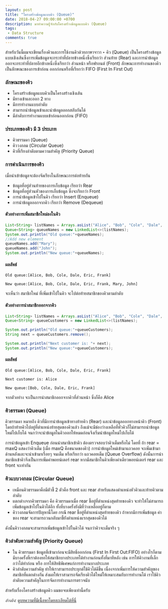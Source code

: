 ```yaml
---
layout: post
title: "โครงสร้างข้อมูลแบบคิว (Queue)"
date: 2018-04-27 09:00:00 +0700
description: มาทำความรู้จักกับโครงสร้างข้อมูลแบบคิว (Queue)
tags:
 - Data Structure
comments: true
---
```

สำหรับวันนี้ผมจะเขียนเรื่องคิวและการใช้งานคิวด้วยภาษาจาวา ‣ คิว (Queue) เป็นโครงสร้างข้อมูลแบบเชิงเส้นซึ่งการเพิ่มข้อมูลจะกระทำที่ปลายข้างหนึ่งซึ่งเรียกว่า ส่วนท้าย (Rear) และการนำข้อมูลออกจะกระทำที่ปลายอีกข้างหนึ่งซึ่งเรียกว่า ส่วนหน้า หรือฟรอนต์ (Front) ลักษณะการทำงานของคิวเป็นลักษณะของการเข้าก่อน ออกก่อนหรือที่เรียกว่า FIFO (First In First Out)

### ลักษณะของคิว
-  โครงสร้างข้อมูลแบบคิวเป็นโครงสร้างเชิงเส้น
-  มีทางเข้าและออก 2 ทาง
-  มีการทำงานแบบลำดับ
-  สามารถนำข้อมูลเข้าและนำข้อมูลออกสลับกันได้
-  มีลำดับการทำงานแบบเข้าก่อนออกก่อน (FIFO)

### ประเภทของคิว มี 3 ประเภท
-  คิวธรรมดา (Queue)
-  คิววงกลม (Circular Queue)
-  คิวที่เรียงลำดับตามความสำคัญ (Priority Queue)

### การดำเนินการของคิว
เมื่อนำเข้าข้อมูลจะต้องจัดเรียงในลักษณะการต่อท้ายกัน
-  ข้อมูลที่อยู่ส่วนท้ายของการเก็บข้อมูล เรียกว่า Rear
-  ข้อมูลที่อยู่ส่วนหัวของการเก็บข้อมูล ซึ่งจะเรียกว่า Front
-  การนำข้อมูลเข้าไปในคิว เรียกว่า Insert (Enqueue)
-  การนำข้อมูลออกจากคิว เรียกว่า Remove (Dequeue)

#### ตัวอย่างการเพิ่มสมาชิกใหม่ลงในคิว
```java
List<String> listNames = Arrays.asList("Alice", "Bob", "Cole", "Dale", "Eric", "Frank");
Queue<String> queueNames = new LinkedList<>(listNames);
System.out.println("Old queue:"+queueNames);
//Add new element
queueNames.add("Mary");
queueNames.add("John");
System.out.println("New queue:"+queueNames);
```

#### ผลลัพธ์
`Old queue:[Alice, Bob, Cole, Dale, Eric, Frank]`

`New queue:[Alice, Bob, Cole, Dale, Eric, Frank, Mary, John]`

 จะเห็นว่า สมาชิกใหม่ ที่เพิ่มเข้าไปในคิว จะไปต่อท้ายสมาชิกของคิวตามลำดับ

#### ตัวอย่างการนำสมาชิกออกจากคิว
```java
List<String> listNames = Arrays.asList("Alice", "Bob", "Cole", "Dale", "Eric", "Frank");
Queue<String> queueCustomers = new LinkedList<>(listNames);

System.out.println("Old queue:"+queueCustomers);
String next = queueCustomers.remove();

System.out.println("Next customer is: "+ next);
System.out.println("New queue:"+queueCustomers);
```

#### ผลลัพธ์
`Old queue:[Alice, Bob, Cole, Dale, Eric, Frank]`

`Next customer is: Alice`

`New queue:[Bob, Cole, Dale, Eric, Frank]`

จากตัวอย่าง จะเป็นการนำสมาชิกออกจากคิวที่ส่วนหน้า ซึ่งก็คือ Alice

### คิวธรรมดา (Queue)
   คิวธรรมดา หมายถึง คิวที่มีการนำข้อมูลเข้าทางท้ายคิว (Rear) และนำข้อมูลออกทางหน้าคิว (Front) โดยถ้าท้ายคิวไปอยู่ที่ตำแหน่งท้ายสุดของคิวแล้ว ถึงแม้จะมีช่องว่างเหลือที่หัวคิวก็ไม่สามารถนำข้อมูลใหม่ไปเก็บได้ จนกว่าจะนำข้อมูลในคิวออกให้หมดก่อนจึงเริ่มนำข้อมูลใหม่ไปเก็บได้

การนำข้อมูลเข้า Enqueue
   ก่อนนำสมาชิกเข้าคิว ต้องตรวจสอบว่าคิวเต็มหรือไม่ โดยที่ ถ้า rear = maxQ แสดงว่าคิวเต็ม (เมื่อ maxQ คือขนาดของคิว) การนำข้อมูลใหม่เข้ามาแถวคอย จะเพิ่มเข้ามาด้านหลังและจะนำเข้ามาเรื่อยๆ จนเต็ม หรือเรียกว่า แถวคอยเต็ม (Queue Overflow) ดังนั้นการนำสมาชิกเข้าคิวจึงเป็นการเพิ่มค่าพอยน์เตอร์ rear หากมีสมาชิกในคิวเพียงค่าเดียวพอยน์เตอร์ rear และ front จะเท่ากัน

###  คิวแบบวงกลม (Circular Queue)
- เหมือนคิวธรรมดาคือมีตัวชี้ 2 ตัวคือ front และ rear สำหรับแสดงตำแหน่งหัวคิวและท้ายคิวตามลำดับ
- แตกต่างจากคิวธรรมดา คือ คิวธรรมดาเมื่อ rear ชี้อยู่ที่ตำแหน่งสุดท้ายของคิว จะทำให้ไม่สามารถเพิ่มข้อมูลเข้าไปในคิวได้อีก ทั้งที่บางครั้งยังมีที่ว่างเหลืออยู่ก็ตาม
- คิววงกลมจัดการปัญหานี้โดย กรณี rear ชี้อยู่ที่ตำแหน่งสุดท้ายของคิว ถ้าหากมีการเพิ่มข้อมูล ค่าของ rear จะสามารถวนกลับมาชี้ยังตำแหน่งแรกสุดของคิวได้

ดังนั้นคิววงกลมจะสามารถเพิ่มข้อมูลเข้าไปในคิวได้ จนกว่าคิวจะเต็มจริง ๆ

###  คิวลำดับความสำคัญ (Priority Queue)
- ใน คิวธรรมดา ข้อมูลที่เข้ามาก่อนจะมีสิทธิ์ออกก่อน (First In First Out:FIFO) อย่างไรก็ตาม มีบางครั้งที่เราต้องยกให้สมาชิกบางประเภทได้ทำงานก่อนทั้งที่มาทีหลัง เช่น การให้คิวงานที่เล็กกว่าได้ทำก่อน หรือ การให้สิทธิพิเศษแก่การทำงานบางประเภท
- คิวลำดับความสำคัญ ทำให้เราสามารถประยุกต์ใช้คิวได้ดีขึ้น เนื่องจากเพิ่มการให้ความสำคัญของสมาชิกที่แตกต่างกัน ส่งผลให้เราสามารถจัดเรียงคิวได้ใหม่ให้เหมาะสมกับการทำงานได้ เราใช้คิวลำดับความสำคัญในการจัดการทำงานการตรวจนับ

สำหรับเรื่องโครงสร้างข้อมูลคิว ผมขอจบเพียงเท่านี้ครับ

*อ้างอิง:* [ดูบทความที่มีเนื้อหาโดยละเอียดได้ที่นี่](http://piyapan-aod.blogspot.com/2009/03/queue.html)
